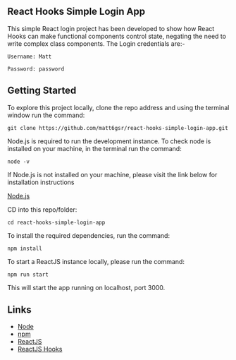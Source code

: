 ## React Hooks Simple Login App

This simple React login project has been developed to show how React Hooks can make functional components control state, negating the need to write complex class components.
The Login credentials are:-

```
Username: Matt
```

```
Password: password
```

## Getting Started

To explore this project locally, clone the repo address and using the terminal window run the command:

```
git clone https://github.com/matt6gsr/react-hooks-simple-login-app.git
```

Node.js is required to run the development instance. To check node is installed on your machine, in the terminal run the command:

```
node -v
```

If Node.js is not installed on your machine, please visit the link below for installation instructions

[Node.js](https://nodejs.org/en/download/)

CD into this repo/folder:

```
cd react-hooks-simple-login-app
```

To install the required dependencies, run the command:

```
npm install
```

To start a ReactJS instance locally, please run the command:

```
npm run start
```

This will start the app running on localhost, port 3000.

## Links

- [Node](https://nodejs.org/en/)
- [npm](https://www.npmjs.com/)
- [ReactJS](https://reactjs.org/)
- [ReactJS Hooks](https://reactjs.org/docs/hooks-intro.html)
